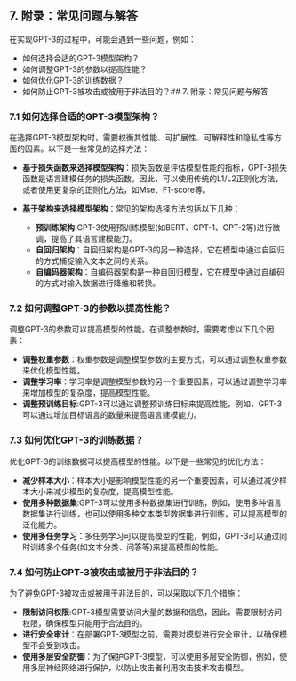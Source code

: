 ## 7. 附录：常见问题与解答
在实现GPT-3的过程中，可能会遇到一些问题，例如：

- 如何选择合适的GPT-3模型架构？
- 如何调整GPT-3的参数以提高性能？
- 如何优化GPT-3的训练数据？
- 如何防止GPT-3被攻击或被用于非法目的？## 7. 附录：常见问题与解答

### 7.1 如何选择合适的GPT-3模型架构？

在选择GPT-3模型架构时，需要权衡其性能、可扩展性、可解释性和隐私性等方面的因素。以下是一些常见的选择方法：

- **基于损失函数来选择模型架构**：损失函数是评估模型性能的指标，GPT-3损失函数是语言建模任务的损失函数。因此，可以使用传统的L1/L2正则化方法，或者使用更复杂的正则化方法，如Mse、F1-score等。
- **基于架构来选择模型架构**：常见的架构选择方法包括以下几种：

  - **预训练架构**:GPT-3使用预训练模型(如BERT、GPT-1、GPT-2等)进行微调，提高了其语言建模能力。
  - **自回归架构**：自回归架构是GPT-3的另一种选择，它在模型中通过自回归的方式捕捉输入文本之间的关系。
  - **自编码器架构**：自编码器架构是一种自回归模型，它在模型中通过自编码的方式对输入数据进行降维和转换。

### 7.2 如何调整GPT-3的参数以提高性能？

调整GPT-3的参数可以提高模型的性能。在调整参数时，需要考虑以下几个因素：

- **调整权重参数**：权重参数是调整模型参数的主要方式，可以通过调整权重参数来优化模型性能。
- **调整学习率**：学习率是调整模型参数的另一个重要因素，可以通过调整学习率来增加模型的复杂度，提高模型性能。
- **调整预训练目标**:GPT-3可以通过调整预训练目标来提高性能，例如，GPT-3可以通过增加目标语言的数量来提高语言建模能力。

### 7.3 如何优化GPT-3的训练数据？

优化GPT-3的训练数据可以提高模型的性能。以下是一些常见的优化方法：

- **减少样本大小**：样本大小是影响模型性能的另一个重要因素，可以通过减少样本大小来减少模型的复杂度，提高模型性能。
- **使用多种数据集**:GPT-3可以使用多种数据集进行训练，例如，使用多种语言数据集进行训练，也可以使用多种文本类型数据集进行训练，可以提高模型的泛化能力。
- **使用多任务学习**：多任务学习可以提高模型的性能，例如，GPT-3可以通过同时训练多个任务(如文本分类、问答等)来提高模型的性能。

### 7.4 如何防止GPT-3被攻击或被用于非法目的？

为了避免GPT-3被攻击或被用于非法目的，可以采取以下几个措施：

- **限制访问权限**:GPT-3模型需要访问大量的数据和信息，因此，需要限制访问权限，确保模型只能用于合法目的。
- **进行安全审计**：在部署GPT-3模型之前，需要对模型进行安全审计，以确保模型不会受到攻击。
- **使用多层安全防御**：为了保护GPT-3模型，可以使用多层安全防御，例如，使用多层神经网络进行保护，以防止攻击者利用攻击技术攻击模型。